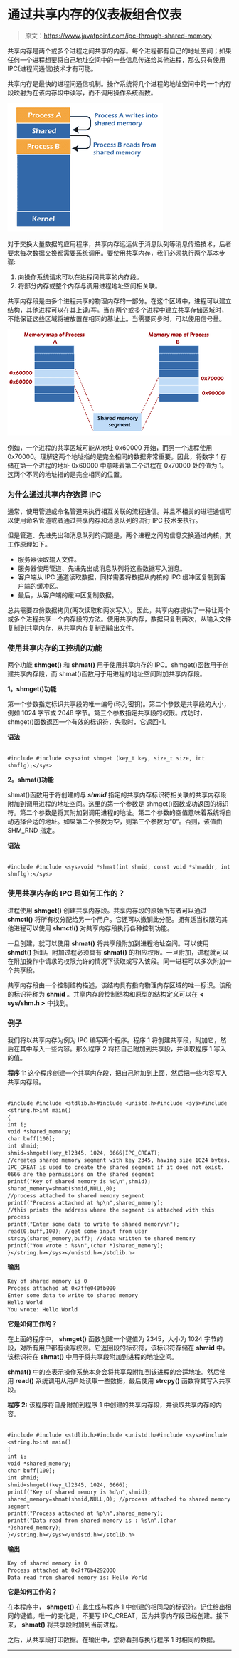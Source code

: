 # 通过共享内存的仪表板组合仪表

> 原文：<https://www.javatpoint.com/ipc-through-shared-memory>

共享内存是两个或多个进程之间共享的内存。每个进程都有自己的地址空间；如果任何一个进程想要将自己地址空间中的一些信息传递给其他进程，那么只有使用 IPC(进程间通信)技术才有可能。

共享内存是最快的进程间通信机制。操作系统将几个进程的地址空间中的一个内存段映射为在该内存段中读写，而不调用操作系统函数。

![IPC through Shared Memory](img/5fd36dc32f1046cc2c4a1fe2f24878fa.png)

对于交换大量数据的应用程序，共享内存远远优于消息队列等消息传递技术，后者要求每次数据交换都需要系统调用。要使用共享内存，我们必须执行两个基本步骤:

1.  向操作系统请求可以在进程间共享的内存段。
2.  将部分内存或整个内存与调用进程地址空间相关联。

共享内存段是由多个进程共享的物理内存的一部分。在这个区域中，进程可以建立结构，其他进程可以在其上读/写。当在两个或多个进程中建立共享存储区域时，不能保证这些区域将被放置在相同的基址上。当需要同步时，可以使用信号量。

![IPC through Shared Memory](img/1a1a050dbfdd662317083df025918ad8.png)

例如，一个进程的共享区域可能从地址 0x60000 开始，而另一个进程使用 0x70000。理解这两个地址指的是完全相同的数据非常重要。因此，将数字 1 存储在第一个进程的地址 0x60000 中意味着第二个进程在 0x70000 处的值为 1。这两个不同的地址指的是完全相同的位置。

### 为什么通过共享内存选择 IPC

通常，使用管道或命名管道来执行相互关联的流程通信。并且不相关的进程通信可以使用命名管道或者通过共享内存和消息队列的流行 IPC 技术来执行。

但是管道、先进先出和消息队列的问题是，两个进程之间的信息交换通过内核，其工作原理如下。

*   服务器读取输入文件。
*   服务器使用管道、先进先出或消息队列将这些数据写入消息。
*   客户端从 IPC 通道读取数据，同样需要将数据从内核的 IPC 缓冲区复制到客户端的缓冲区。
*   最后，从客户端的缓冲区复制数据。

总共需要四份数据拷贝(两次读取和两次写入)。因此，共享内存提供了一种让两个或多个进程共享一个内存段的方法。使用共享内存，数据只复制两次，从输入文件复制到共享内存，从共享内存复制到输出文件。

### 使用共享内存的工控机的功能

两个功能 **shmget()** 和 **shmat()** 用于使用共享内存的 IPC。shmget()函数用于创建共享内存段，而 shmat()函数用于用进程的地址空间附加共享内存段。

**1。shmget()功能**

第一个参数指定标识共享段的唯一编号(称为密钥)。第二个参数是共享段的大小，例如 1024 字节或 2048 字节。第三个参数指定共享段的权限。成功时，shmget()函数返回一个有效的标识符，失败时，它返回-1。

**语法**

```

#include #include <sys>int shmget (key_t key, size_t size, int shmflg);</sys> 
```

**2。shmat()功能**

shmat()函数用于将创建的与 ***shmid*** 指定的共享内存标识符相关联的共享内存段附加到调用进程的地址空间。这里的第一个参数是 shmget()函数成功返回的标识符。第二个参数是将其附加到调用进程的地址。第二个参数的空值意味着系统将自动选择合适的地址。如果第二个参数为空，则第三个参数为“0”。否则，该值由 SHM_RND 指定。

**语法**

```

#include #include <sys>void *shmat(int shmid, const void *shmaddr, int shmflg);</sys> 
```

### 使用共享内存的 IPC 是如何工作的？

进程使用 **shmget()** 创建共享内存段。共享内存段的原始所有者可以通过 **shmctl()** 将所有权分配给另一个用户。它还可以撤销此分配。拥有适当权限的其他进程可以使用 **shmctl()** 对共享内存段执行各种控制功能。

一旦创建，就可以使用 **shmat()** 将共享段附加到进程地址空间。可以使用 **shmdt()** 拆卸。附加过程必须具有 **shmat()** 的相应权限。一旦附加，进程就可以在附加操作中请求的权限允许的情况下读取或写入该段。同一进程可以多次附加一个共享段。

共享内存段由一个控制结构描述，该结构具有指向物理内存区域的唯一标识。该段的标识符称为 **shmid** 。共享内存段控制结构和原型的结构定义可以在 **< sys/shm.h >** 中找到。

### 例子

我们将以共享内存为例为 IPC 编写两个程序。程序 1 将创建共享段，附加它，然后在其中写入一些内容。那么程序 2 将把自己附加到共享段，并读取程序 1 写入的值。

**程序 1:** 这个程序创建一个共享内存段，把自己附加到上面，然后把一些内容写入共享内存段。

```

#include #include <stdlib.h>#include <unistd.h>#include <sys>#include <string.h>int main()
{
int i;
void *shared_memory;
char buff[100];
int shmid;
shmid=shmget((key_t)2345, 1024, 0666|IPC_CREAT); 
//creates shared memory segment with key 2345, having size 1024 bytes. IPC_CREAT is used to create the shared segment if it does not exist. 0666 are the permissions on the shared segment
printf("Key of shared memory is %d\n",shmid);
shared_memory=shmat(shmid,NULL,0); 
//process attached to shared memory segment
printf("Process attached at %p\n",shared_memory); 
//this prints the address where the segment is attached with this process
printf("Enter some data to write to shared memory\n");
read(0,buff,100); //get some input from user
strcpy(shared_memory,buff); //data written to shared memory
printf("You wrote : %s\n",(char *)shared_memory);
}</string.h></sys></unistd.h></stdlib.h> 
```

**输出**

```
Key of shared memory is 0
Process attached at 0x7ffe040fb000
Enter some data to write to shared memory 
Hello World
You wrote: Hello World 

```

**它是如何工作的？**

在上面的程序中， **shmget()** 函数创建一个键值为 2345，大小为 1024 字节的段，对所有用户都有读写权限。它返回段的标识符，该标识符存储在 **shmid** 中。该标识符在 **shmat()** 中用于将共享段附加到进程的地址空间。

**shmat()** 中的空表示操作系统本身会将共享段附加到该进程的合适地址。然后使用 **read()** 系统调用从用户处读取一些数据，最后使用 **strcpy()** 函数将其写入共享段。

**程序 2:** 该程序将自身附加到程序 1 中创建的共享内存段，并读取共享内存的内容。

```

#include #include <stdlib.h>#include <unistd.h>#include <sys>#include <string.h>int main()
{
int i;
void *shared_memory;
char buff[100];
int shmid;
shmid=shmget((key_t)2345, 1024, 0666);
printf("Key of shared memory is %d\n",shmid);
shared_memory=shmat(shmid,NULL,0); //process attached to shared memory segment
printf("Process attached at %p\n",shared_memory);
printf("Data read from shared memory is : %s\n",(char *)shared_memory);
}</string.h></sys></unistd.h></stdlib.h> 
```

**输出**

```
Key of shared memory is 0
Process attached at 0x7f76b4292000
Data read from shared memory is: Hello World 

```

**它是如何工作的？**

在本程序中， **shmget()** 在此生成与程序 1 中创建的相同段的标识符。记住给出相同的键值。唯一的变化是，不要写 IPC_CREAT，因为共享内存段已经创建。接下来， **shmat()** 将共享段附加到当前进程。

之后，从共享段打印数据。在输出中，您将看到与执行程序 1 时相同的数据。

* * *